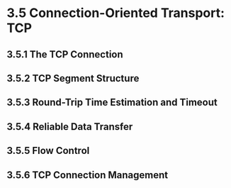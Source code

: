 # 3.5 Connection-Oriented Transport: TCP

## 3.5.1 The TCP Connection


## 3.5.2 TCP Segment Structure


## 3.5.3 Round-Trip Time Estimation and Timeout


## 3.5.4 Reliable Data Transfer


## 3.5.5 Flow Control


## 3.5.6 TCP Connection Management 